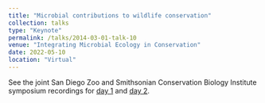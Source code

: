 ```yaml
---
title: "Microbial contributions to wildlife conservation"
collection: talks
type: "Keynote"
permalink: /talks/2014-03-01-talk-10
venue: "Integrating Microbial Ecology in Conservation"
date: 2022-05-10
location: "Virtual"
---
```


See the joint San Diego Zoo and Smithsonian Conservation Biology Institute symposium recordings for [day 1](<https://www.youtube.com/watch?v=pAB2siM7lB8>) and [day 2](<https://www.youtube.com/watch?v=it7-IbhkVbw>). 